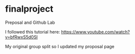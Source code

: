 # finalproject
Preposal and Github Lab

I followed this tutorial here: https://www.youtube.com/watch?v=bfRwxS5d0SI

My original group split so I updated my proposal page
